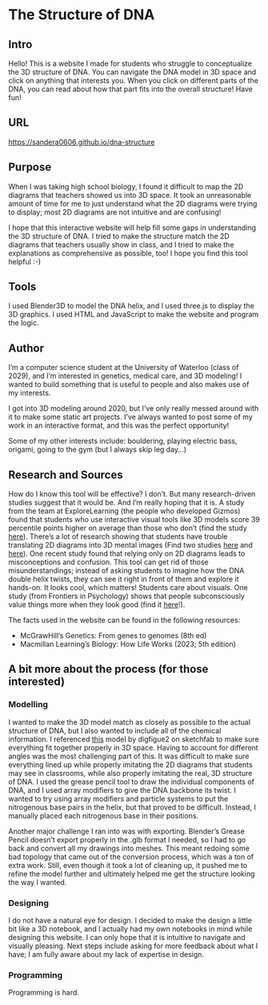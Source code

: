 # The Structure of DNA
## Intro
Hello! This is a website I made for students who struggle to conceptualize the 3D structure of DNA. You can navigate the DNA model in 3D space and click on anything that interests you. When you click on different parts of the DNA, you can read about how that part fits into the overall structure! Have fun!
## URL
https://sandera0606.github.io/dna-structure
## Purpose
When I was taking high school biology, I found it difficult to map the 2D diagrams that teachers showed us into 3D space. It took an unreasonable amount of time for me to just understand what the 2D diagrams were trying to display; most 2D diagrams are not intuitive and are confusing!

I hope that this interactive website will help fill some gaps in understanding the 3D structure of DNA. I tried to make the structure match the 2D diagrams that teachers usually show in class, and I tried to make the explanations as comprehensive as possible, too! I hope you find this tool helpful :-)
## Tools
I used Blender3D to model the DNA helix, and I used three.js to display the 3D graphics. I used HTML and JavaScript to make the website and program the logic.
## Author
I’m a computer science student at the University of Waterloo (class of 2029), and I’m interested in genetics, medical care, and 3D modeling! I wanted to build something that is useful to people and also makes use of my interests. 

I got into 3D modeling around 2020, but I’ve only really messed around with it to make some static art projects. I’ve always wanted to post some of my work in an interactive format, and this was the perfect opportunity!

Some of my other interests include: bouldering, playing electric bass, origami, going to the gym (but I always skip leg day…)
## Research and Sources
How do I know this tool will be effective? I don’t. But many research-driven studies suggest that it would be. And I’m really hoping that it is.
A study from the team at ExploreLearning (the people who developed Gizmos) found that students who use interactive visual tools like 3D models score 39 percentile points higher on average than those who don’t (find the study [here](https://gizmos.explorelearning.com/user_area/content_media/raw/why-gizmos-work-research-paper.pdf)).
There’s a lot of research showing that students have trouble translating 2D diagrams into 3D mental images (Find two studies [here](https://core.ac.uk/download/639103617.pdf) and [here](https://pubmed.ncbi.nlm.nih.gov/30897273/)). One recent study found that relying only on 2D diagrams leads to misconceptions and confusion. This tool can get rid of those misunderstandings; instead of asking students to imagine how the DNA double helix twists, they can see it right in front of them and explore it hands-on. 
It looks cool, which matters! Students care about visuals. One study (from Frontiers in Psychology) shows that people subconsciously value things more when they look good (find it [here](https://doi.org/10.3389/fpsyg.2021.670800)!).


The facts used in the website can be found in the following resources:
- McGrawHill’s Genetics: From genes to genomes (8th ed)
- Macmillan Learning’s Biology: How Life Works (2023; 5th edition)

## A bit more about the process (for those interested)
### Modelling
I wanted to make the 3D model match as closely as possible to the actual structure of DNA, but I also wanted to include all of the chemical information. I referenced [this](https://sketchfab.com/3d-models/dna-double-helix-a908bbcd3eb04372b83b352e71b55836) model by digfigue2 on sketchfab to make sure everything fit together properly in 3D space. Having to account for different angles was the most challenging part of this. It was difficult to make sure everything lined up while properly imitating the 2D diagrams that students may see in classrooms, while also properly imitating the real, 3D structure of DNA.
I used the grease pencil tool to draw the individual components of DNA, and I used array modifiers to give the DNA backbone its twist. I wanted to try using array modifiers and particle systems to put the nitrogenous base pairs in the helix, but that proved to be difficult. Instead, I manually placed each nitrogenous base in their positions.

Another major challenge I ran into was with exporting. Blender’s Grease Pencil doesn’t export properly in the .glb format I needed, so I had to go back and convert all my drawings into meshes. This meant redoing some bad topology that came out of the conversion process, which was a ton of extra work. Still, even though it took a lot of cleaning up, it pushed me to refine the model further and ultimately helped me get the structure looking the way I wanted.
### Designing
I do not have a natural eye for design. I decided to make the design a little bit like a 3D notebook, and I actually had my own notebooks in mind while designing this website. I can only hope that it is intuitive to navigate and visually pleasing. Next steps include asking for more feedback about what I have; I am fully aware about my lack of expertise in design.

### Programming
Programming is hard. 
